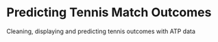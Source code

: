 # Predicting Tennis Match Outcomes
Cleaning, displaying and predicting tennis outcomes with ATP data
